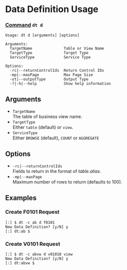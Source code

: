 # Data Definition Usage
### [Command](./cmd-dt.md) `dt d`
```
Usage: dt d [arguments] [options]

Arguments:
  TargetName              Table or View Name
  TargetType              Target Type
  ServiceType             Service Type

Options:
  -rc|--returnControlIds  Return Control IDs
  -mp|--maxPage           Max Page Size
  -ot|--outputType        Output Type
  -?|-h|--help            Show help information
```

## Arguments
- `TargetName`  
The table of business view name.
- `TargetType`  
Either `table` (default) or `view`.
- `ServiceType`  
Either `BROWSE` (default), `COUNT` or `AGGREGATE`

## Options
- `-rc|--returnControlIds`  
Fields to return in the format of _table.alias_.
- `-mp|--maxPage`  
Maximum number of rows to return (defaults to 100).

## Examples

### Create F0101 Request
```
[:] $ dt -c ab d f0101
New Data Definition? [y/N] y
[:] dt:ab $ 
```

### Create V0101 Request
```
[:] $ dt -c abvw d v01010 view           
New Data Definition? [y/N] y
[:] dt:abvw $ 
```